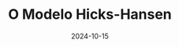 ---
authors:
- Breno Oliveira
categories:
- Economia
date: "2024-10-15"
description: 
series:
- Macroeconomia
tags:
- Hicks-Hansen
title: O Modelo Hicks-Hansen
---